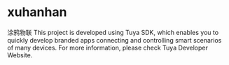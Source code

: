 # xuhanhan
涂鸦物联
This project is developed using Tuya SDK, which enables you to quickly develop branded apps connecting and controlling smart scenarios of many devices.
For more information, please check Tuya Developer Website.
